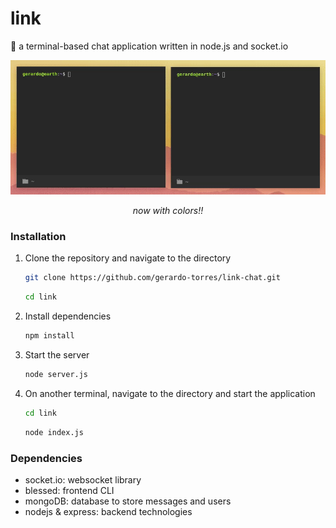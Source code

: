 # link

:speech_balloon: a terminal-based chat application written in node.js and socket.io

<p align="center">
    <img src="assets/link.gif"
        alt="link">
</p>

<p align="center">
    <em>now with colors!!</em>
</p>

### Installation
1. Clone the repository and navigate to the directory
    ```bash
    git clone https://github.com/gerardo-torres/link-chat.git
    ```
    ```bash
    cd link
    ```

2. Install dependencies
    ```bash
    npm install
    ```

3. Start the server
    ```bash
    node server.js
    ```
4. On another terminal, navigate to the directory and start the application
    ```bash
    cd link
    ```
    ```bash
    node index.js
    ```

### Dependencies
- socket.io: websocket library
- blessed: frontend CLI
- mongoDB: database to store messages and users
- nodejs & express: backend technologies

